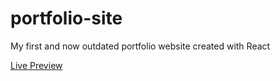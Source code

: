 # portfolio-site
My first and now outdated portfolio website created with React

[Live Preview](https://pmcmahan1.github.io/portfolio-site/)
